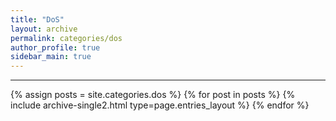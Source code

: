 ```yaml
---
title: "DoS"
layout: archive
permalink: categories/dos
author_profile: true
sidebar_main: true
---
```


<!-- 공백이 포함되어 있는 카테고리 이름의 경우 site.categories.['a b c'] 이런식으로! -->

***

{% assign posts = site.categories.dos %}
{% for post in posts %} {% include archive-single2.html type=page.entries_layout %} {% endfor %}